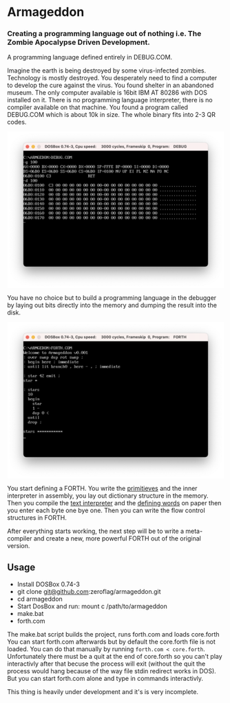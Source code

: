 # Armageddon

### Creating a programming language out of nothing i.e. The Zombie Apocalypse Driven Development.

A programming language defined entirely in DEBUG.COM.

Imagine the earth is being destroyed by some virus-infected zombies. Technology is mostly destroyed. You desperately need to find a computer to develop the cure against the virus. You found shelter in an abandoned museum. The only computer available is 16bit IBM AT 80286 with DOS installed on it. There is no programming language interpreter, there is no compiler available on that machine. You found a program called DEBUG.COM which is about 10k in size. The whole binary fits into 2-3 QR codes. 

<img src="imgs/debug.png" align="center">

You have no choice but to build a programming language in the debugger by laying out bits directly into the memory and dumping the result into the disk.

<img src="imgs/armageddon1.png" align="center">

You start defining a FORTH. You write the [primitieves](forth.asm#L103) and the inner interpreter in assembly, you lay out dictionary structure in the memory. Then you compile the [text interpreter](forth.asm#L55) and the [defining words](forth.asm#416) on paper then you enter each byte one bye one. Then you can write the flow control structures in FORTH. 

After everything starts working, the next step will be to write a meta-compiler and create a new, more powerful FORTH out of the original version.

## Usage

 * Install DOSBox 0.74-3
 * git clone git@github.com:zeroflag/armageddon.git
 * cd armageddon
 * Start DosBox and run: mount c /path/to/armageddon
 * make.bat
 * forth.com
 
 The make.bat script builds the project, runs forth.com and loads core.forth 
 You can start forth.com afterwards but by default the core.forth file is not loaded.
 You can do that manually by running `forth.com < core.forth`. Unfortunately there must be a quit at the end of core.forth so you can't play interactivly after that becuse the process will exit (without the quit the process would hang because of the way file stdin redirect works in DOS). But you can start forth.com alone and type in commands interactivly.
 
 This thing is heavily under development and it's is very incomplete.
 
